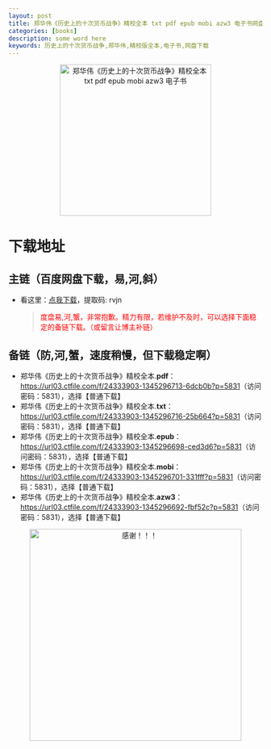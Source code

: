 ```yaml
---
layout: post
title: 郑华伟《历史上的十次货币战争》精校全本 txt pdf epub mobi azw3 电子书网盘下载
categories: [books]
description: some word here
keywords: 历史上的十次货币战争,郑华伟,精校版全本,电子书,网盘下载
---
```


<div align="center"><img src="https://qweree.cn/wp-content/uploads/2024/08/li-shi-shang-de-shi-ci-huo-bi-zhan-zheng-tuya.jpg" alt="郑华伟《历史上的十次货币战争》精校全本 txt pdf epub mobi azw3 电子书" width="300px" height="auto"></div>

# 下载地址

## 主链（百度网盘下载，易,河,斜）

- 看这里：[点我下载](https://pan.baidu.com/s/1iMXUbSbtZQZjDcqDmnWUyw?pwd=rvjn)，提取码: rvjn

  > <p style="color:red" >度盘易,河,蟹，非常抱歉。精力有限，若维护不及时，可以选择下面稳定的备链下载。（或留言让博主补链）</p>

## 备链（防,河,蟹，速度稍慢，但下载稳定啊）

- 郑华伟《历史上的十次货币战争》精校全本.**pdf**：<https://url03.ctfile.com/f/24333903-1345296713-6dcb0b?p=5831>（访问密码：5831），选择【普通下载】
- 郑华伟《历史上的十次货币战争》精校全本.**txt**：<https://url03.ctfile.com/f/24333903-1345296716-25b664?p=5831>（访问密码：5831），选择【普通下载】
- 郑华伟《历史上的十次货币战争》精校全本.**epub**：<https://url03.ctfile.com/f/24333903-1345296698-ced3d6?p=5831>（访问密码：5831），选择【普通下载】
- 郑华伟《历史上的十次货币战争》精校全本.**mobi**：<https://url03.ctfile.com/f/24333903-1345296701-331fff?p=5831>（访问密码：5831），选择【普通下载】
- 郑华伟《历史上的十次货币战争》精校全本.**azw3**：<https://url03.ctfile.com/f/24333903-1345296692-fbf52c?p=5831>（访问密码：5831），选择【普通下载】

<div align="center"><img src="https://pic.imgdb.cn/item/661246bf68eb935713c7f81c.gif" alt="感谢！！！" width="420px" height="auto"/></div>
